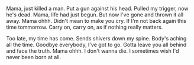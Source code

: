 Mama, just killed a man.
Put a gun against his head.
Pulled my trigger, now he's dead.
Mama, life had just begun.
But now I've gone and thrown it all away.
Mama ohhh.
Didn't mean to make you cry.
If I'm not back again this time tommorrow.
Carry on, carry on, as if nothing really matters.

Too late, my time has come.
Sends shivers down my spine.
Body's aching all the time.
Goodbye everybody, I've got to go.
Gotta leave you all behind and face the truth.
Mama ohhh.
I don't wanna die.
I sometimes wish I'd never been born at all.